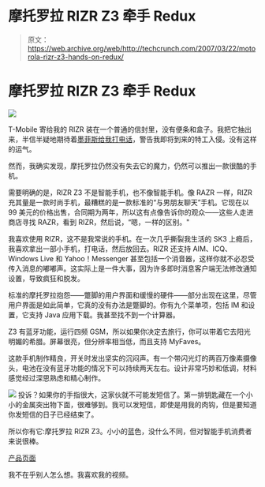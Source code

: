 # 摩托罗拉 RIZR Z3 牵手 Redux 

> 原文：<https://web.archive.org/web/http://techcrunch.com/2007/03/22/motorola-rizr-z3-hands-on-redux/>

# 摩托罗拉 RIZR Z3 牵手 Redux

![](img/b82ff6d0b321216fd7192788ae6b0df6.png)

T-Mobile 寄给我的 RIZR 装在一个普通的信封里，没有便条和盒子。我把它抽出来，半信半疑地期待着[墨菲斯给我打电话](https://web.archive.org/web/20230308205808/http://neuro.me.uk/bitsnbobs/matrixphone/)，警告我即将到来的特工入侵。没有这样的运气。

然而，我确实发现，摩托罗拉仍然没有失去它的魔力，仍然可以推出一款很酷的手机。

需要明确的是，RIZR Z3 不是智能手机，也不像智能手机。像 RAZR 一样，RIZR 充其量是一款时尚手机，最糟糕的是一款标准的“与男朋友聊天”手机。它现在以 99 美元的价格出售，合同期为两年，所以这有点像告诉你的观众——这些人走进商店寻找 RAZR，看到 RIZR，然后说，“嗯，一样的区别。"

我喜欢使用 RIZR，这不是我常说的手机。在一次几乎撕裂我生活的 SK3 上瘾后，我喜欢拿出一部小手机，打电话，然后放回去。RIZR 还支持 AIM、ICQ、Windows Live 和 Yahoo！Messenger 甚至包括一个消音器，这样你就不必忍受传入消息的嘟嘟声。这实际上是一件大事，因为许多即时消息客户端无法修改通知设置，导致疯狂和脱发。

标准的摩托罗拉抱怨——蹩脚的用户界面和缓慢的硬件——部分出现在这里，尽管用户界面是如此简单，它真的没有办法是蹩脚的。你有九个菜单项，包括 IM 和设置，它支持 Java 应用下载。我甚至找不到一个计算器。

Z3 有蓝牙功能，运行四频 GSM，所以如果你决定去旅行，你可以带着它去阳光明媚的希腊。屏幕很亮，但分辨率相当低，而且支持 MyFaves。

这款手机制作精良，开关时发出坚实的沉闷声。有一个带闪光灯的两百万像素摄像头，电池在没有蓝牙功能的情况下可以持续两天左右。设计非常巧妙和低调，材料感觉经过深思熟虑和精心制作。

![](img/a04c94ae0decb223d4b69e851bd642f5.png)
投诉？如果你的手指很大，这家伙就不可能发短信了。第一排钥匙藏在一个小小的金属突出物下面，很难够到。我可以发短信，即使是用我的肉钩，但是要知道你发短信的日子已经结束了。

所以你有它:摩托罗拉 RIZR Z3。小小的蓝色，没什么不同，但对智能手机消费者来说很棒。

[产品页面](https://web.archive.org/web/20230308205808/http://www.t-mobile.com/)

我不在乎别人怎么想。我喜欢我的视频。